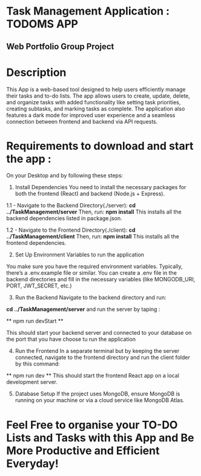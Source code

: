 # Task Management Application : TODOMS APP

## Web Portfolio Group Project ## 

# Description 

This App is a web-based tool designed to help users efficiently manage their tasks and to-do lists. The app allows users to create, update, delete, and organize tasks with added functionality like setting task priorities, creating subtasks, and marking tasks as complete.
The application also features a dark mode for improved user experience and a seamless connection between frontend and backend via API requests.

# Requirements to download and start the app :
On your Desktop and by following these steps:

1. Install Dependencies
You need to install the necessary packages for both the frontend (React) and backend (Node.js + Express).

1.1 -  Navigate to the Backend Directory(./server):
**cd ../TaskManagement/server** 
Then, run:
**npm install**
This installs all the backend dependencies listed in package.json.

1.2 -  Navigate to the Frontend Directory(./client):
**cd ../TaskManagement/client** 
Then, run:
**npm install**
This installs all the frontend dependencies.

2. Set Up Environment Variables to run the application

You make sure you have the required environment variables. 
Typically, there’s a .env.example file or similar. You can create a .env file in the backend directories and fill in the necessary variables (like MONGODB_URI, PORT, JWT_SECRET, etc.)

3. Run the Backend
Navigate to the backend directory and run:

**cd ../TaskManagement/server**
and run the server by taping :

** npm run devStart **


This should start your backend server and connected to your database on the port that you have choose tu run the application

4. Run the Frontend
In a separate terminal but by keeping the server connected, navigate to the frontend directory and run the client folder by this command:

** npm run dev **
This should start the frontend React app on a local development server.

5. Database Setup
If the project uses MongoDB, ensure MongoDB is running on your machine or via a cloud service like MongoDB Atlas.

# Feel Free to organise your TO-DO Lists and Tasks with this App and Be More Productive and Efficient Everyday!
